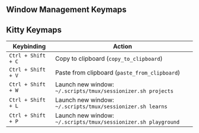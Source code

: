 ## Window Management Keymaps

## Kitty Keymaps

| Keybinding         | Action                                                         |
| ------------------ | -------------------------------------------------------------- |
| `Ctrl + Shift + C` | Copy to clipboard (`copy_to_clipboard`)                        |
| `Ctrl + Shift + V` | Paste from clipboard (`paste_from_clipboard`)                  |
| `Ctrl + Shift + W` | Launch new window: `~/.scripts/tmux/sessionizer.sh projects`   |
| `Ctrl + Shift + L` | Launch new window: `~/.scripts/tmux/sessionizer.sh learns`     |
| `Ctrl + Shift + P` | Launch new window: `~/.scripts/tmux/sessionizer.sh playground` |
